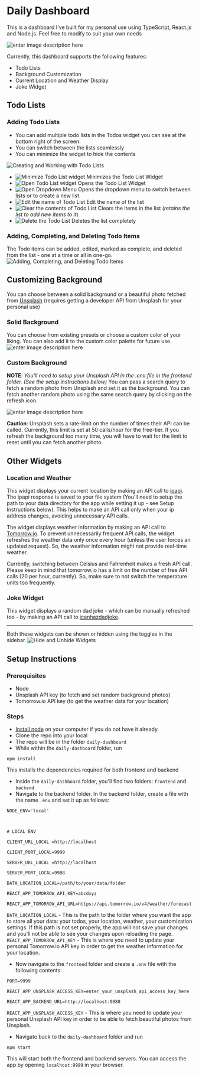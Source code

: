 # Daily Dashboard

This is a dashboard I've built for my personal use using TypeScript, React.js and Node.js. Feel free to modify to suit your own needs 

![enter image description here](https://i.postimg.cc/c1PcY5Rw/image.png)

Currently, this dashboard supports the following features: 

 - Todo Lists
 - Background Customization
 - Current Location and Weather Display
 - Joke Widget

## Todo Lists
### Adding Todo Lists
 - You can add multiple todo lists in the Todos widget you can see at the bottom right of the screen.
 - You can switch between the lists seamlessly
 - You can minimize the widget to hide the contents

![Creating and Working with Todo Lists](https://i.postimg.cc/nr9y1FHq/05-Create-Todo-Lists.gif)

- ![Minimize Todo List widget](https://i.postimg.cc/dVF0DXB5/image.png) Minimizes the Todo List Widget
- ![Open Todo List widget](https://i.postimg.cc/2jPyN3BR/image.png) Opens the Todo List Widget
- ![Open Dropdown Menu](https://i.postimg.cc/6phpZ0bt/image.png) Opens the dropdown menu to switch between lists or to create a new list
- ![Edit the name of Todo List](https://i.postimg.cc/7LYYn2j7/image.png) Edit the name of the list
- ![Clear the contents of Todo List](https://i.postimg.cc/yNQ6QNzG/image.png) Clears the items in the list (*retains the list to add new items to it*)
- ![Delete the Todo List](https://i.postimg.cc/HxrYfCYk/image.png) Deletes the list completely 


### Adding, Completing, and Deleting Todo Items
The Todo items can be added, edited, marked as complete, and deleted from the list - one at a time or all in one-go.
![Adding, Completing, and Deleting Todo Items](https://i.postimg.cc/25hRv8Sv/06-Working-With-Todos.gif)

## Customizing Background
You can choose between a solid background or a beautiful photo fetched from [Unsplash](https://unsplash.com/) (requires getting a developer API from Unsplash for your personal use)

### Solid Background
You can choose from existing presets or choose a custom color of your liking. You can also add it to the custom color palette for future use.
![enter image description here](https://i.postimg.cc/MGkgW2mG/02-Change-Solid-Background.gif)

### Custom Background
**NOTE**: *You'll need to setup your Unsplash API in the .env file in the frontend folder. (See the setup instructions below)*
You can pass a search query to fetch a random photo from Unsplash and set it as the background.
You can fetch another random photo using the same search query by clicking on the refresh icon.

![enter image description here](https://i.postimg.cc/hG96vy21/03-Set-Unsplash-Background.gif)

**Caution**: Unsplash sets a rate-limit on the number of times their API can be called. Currently, this limit is set at 50 calls/hour for the free-tier. If you refresh the background too many time, you will have to wait for the limit to reset until you can fetch another photo.


## Other Widgets
### Location and Weather
This widget displays your current location by making an API call to [ipapi](https://ipapi.com/). The ipapi response  is saved to your file system (You'll need to setup the path to your data directory for the app while setting it up - see Setup Instructions below). This helps to make an API call only when your ip address changes, avoiding unnecessary API calls.

The widget displays weather information by making an API call to [Tomorrow.io](https://www.tomorrow.io/). 
To prevent unnecessarily frequent API calls, the widget refreshes the weather data only once every hour (unless the user forces an updated request). So, the weather information might not provide real-time weather.  

Currently, switching between Celsius and Fahrenheit makes a fresh API call. Please keep in mind that tomorrow.io has a limit on the number of free API calls (20 per hour, currently). So, make sure to not switch the temperature units too frequently. 

### Joke Widget 
This widget displays a random dad joke - which can be manually refreshed too - by making an API call to [icanhazdadjoke](https://icanhazdadjoke.com/). 

----
Both these widgets can be shown or hidden using the toggles in the sidebar.
![Hide and Unhide Widgets](https://i.postimg.cc/C1JFBLc7/04-Hideand-Unhide-Widgets.gif)


## Setup Instructions
### Prerequisites
- Node
- Unsplash API key (to fetch and set random background photos)
- Tomorrow.io API key (to get the weather data for your location)

### Steps
- [Install node](https://nodejs.org/en/download/package-manager) on your computer if you do not have it already.
- Clone the repo into your local
- The repo will be in the folder `daily-dashboard`
- While within the `daily-dashboard` folder, run 
```
npm install
```
This installs the dependencies required for both frontend and backend
- Inside the `daily-dashboard` folder, you'll find two folders: `frontend` and `backend`
- Navigate to the backend folder. In the backend folder, create a file with the name `.env` and set it up as follows:
```
NODE_ENV='local'

  

# LOCAL ENV

CLIENT_URL_LOCAL =http://localhost

CLIENT_PORT_LOCAL=9999

SERVER_URL_LOCAL =http://localhost

SERVER_PORT_LOCAL=9988

DATA_LOCATION_LOCAL=/path/to/your/data/folder

REACT_APP_TOMORROW_API_KEY=abcdxyz

REACT_APP_TOMORROW_API_URL=https://api.tomorrow.io/v4/weather/forecast
```

`DATA_LOCATION_LOCAL` - This is the path to the folder where you want the app to store all your data: your todos, your location, weather, your customization settings. If this path is not set properly, the app will not save your changes and you'll not be able to see your changes upon reloading the page.
 `REACT_APP_TOMORROW_API_KEY` - This is where you need to update your personal Tomorrow.io API key in order to get the weather information for your location.

- Now navigate to the `frontend` folder and create a `.env` file with the following contents:
```
PORT=9999

REACT_APP_UNSPLASH_ACCESS_KEY=enter_your_unsplash_api_access_key_here

REACT_APP_BACKEND_URL=http://localhost:9988
```
`REACT_APP_UNSPLASH_ACCESS_KEY` - This is where you need to update your personal Unsplash API key in order to be able to fetch beautiful photos from Unsplash. 

- Navigate back to the `daily-dashboard` folder and run 
```
npm start
```

This will start both the frontend and backend servers. You can access the app by opening `localhost:9999` in your browser.

